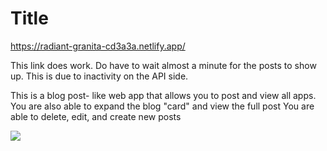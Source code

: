 # Title
https://radiant-granita-cd3a3a.netlify.app/

This link does work. Do have to wait almost a minute for the posts to show up. This is due to inactivity on the API side. 

This is a blog post- like web app that allows you to post and view all apps. 
You are also able to expand the blog "card" and view the full post
You are able to delete, edit, and create new posts

![](https://imgur.com/LmEM5wH.jpg)

